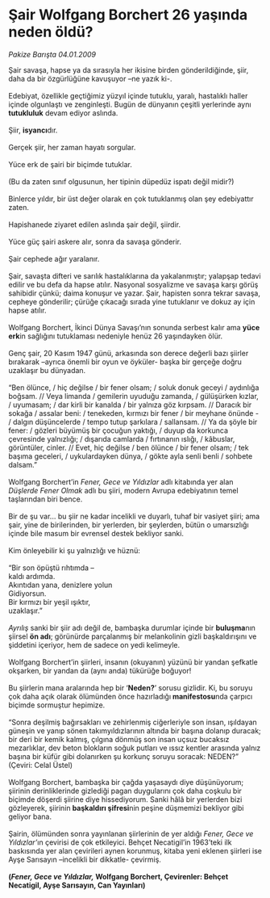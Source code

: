 # Şair Wolfgang Borchert 26 yaşında neden öldü?

*Pakize Barışta 04.01.2009*

<div class="taraf_structure_2col_1zq">
<div class="margen_n">



 <p>Şair savaşa, hapse ya da sırasıyla her ikisine birden gönderildiğinde, şiir, daha da bir özgürlüğüne kavuşuyor –ne yazık ki-. <br/><br/>Edebiyat, özellikle geçtiğimiz yüzyıl içinde tutuklu, yaralı, hastalıklı haller içinde olgunlaştı ve zenginleşti. Bugün de dünyanın çeşitli yerlerinde aynı <b>tutukluluk</b> devam ediyor aslında. <br/><br/>Şiir, <b>isyancı</b>dır.<b> </b><br/><br/>Gerçek şiir, her zaman hayatı sorgular. <br/><br/>Yüce erk de şairi bir biçimde tutuklar. <br/><br/>(Bu da zaten sınıf olgusunun, her tipinin düpedüz ispatı değil midir?) <br/><br/>Binlerce yıldır, bir üst değer olarak en çok tutuklanmış olan şey edebiyattır zaten. <br/><br/>Hapishanede ziyaret edilen aslında şair değil, şiirdir. <br/><br/>Yüce güç şairi askere alır, sonra da savaşa gönderir. <br/><br/>Şair cephede ağır yaralanır. <br/><br/>Şair, savaşta difteri ve sarılık hastalıklarına da yakalanmıştır; yalapşap tedavi edilir ve bu defa da hapse atılır. Nasyonal sosyalizme ve savaşa karşı görüş sahibidir çünkü; daima konuşur ve yazar. Şair, hapisten sonra tekrar savaşa, cepheye gönderilir; çürüğe çıkacağı sırada yine tutuklanır ve dokuz ay için hapse atılır. <br/><br/>Wolfgang Borchert, İkinci Dünya Savaşı’nın sonunda serbest kalır ama <b>yüce erk</b>in sağlığını tutuklaması nedeniyle henüz 26 yaşındayken ölür. <br/><br/>Genç şair, 20 Kasım 1947 günü, arkasında son derece değerli bazı şiirler bırakarak –ayrıca önemli bir oyun ve öyküler- başka bir gerçeğe doğru uzaklaşır bu dünyadan. <br/><br/>“Ben ölünce, / hiç değilse / bir fener olsam; / soluk donuk geceyi / aydınlığa boğsam. // Veya limanda / gemilerin uyuduğu zamanda, / gülüşürken kızlar, / uyumasam; / dar kirli bir kanalda / bir yalnıza göz kırpsam. // Daracık bir sokağa / assalar beni: / tenekeden, kırmızı bir fener / bir meyhane önünde - / dalgın düşüncelerde / tempo tutup şarkılara / sallansam. // Ya da şöyle bir fener: / gözleri büyümüş bir çocuğun yaktığı, / duyup da korkunca çevresinde yalnızlığı; / dışarıda camlarda / fırtınanın ıslığı, / kâbuslar, görüntüler, cinler. // Evet, hiç değilse / ben ölünce / bir fener olsam; / tek başıma geceleri, / uykulardayken dünya, / gökte ayla senli benli / sohbete dalsam.” <br/><br/>Wolfgang Borchert’in<i> Fener, Gece ve Yıldızlar </i>adlı kitabında yer alan <i>Düşlerde Fener Olmak</i> adlı bu şiiri, modern Avrupa edebiyatının temel taşlarından biri bence. <br/><br/>Bir de şu var... bu şiir ne kadar incelikli ve duyarlı, tuhaf bir vasiyet şiiri; ama şair, yine de birilerinden, bir yerlerden, bir şeylerden, bütün o umarsızlığı içinde bile masum bir evrensel destek bekliyor sanki. <br/><br/>Kim önleyebilir ki şu yalnızlığı ve hüznü: <br/><br/>“Bir son öpüştü rıhtımda – <br/>kaldı ardımda. <br/>Akıntıdan yana, denizlere yolun <br/>Gidiyorsun. <br/>Bir kırmızı bir yeşil ışıktır, <br/>uzaklaşır.”<i> <br/><br/>Ayrılış </i>sanki bir şiir adı değil de, bambaşka durumlar içinde bir <b>buluşma</b>nın şiirsel <b>ön adı</b>; görünürde parçalanmış bir melankolinin gizli başkaldırışını ve şiddetini içeriyor, hem de sadece on yedi kelimeyle. <br/><br/>Wolfgang Borchert’in şiirleri, insanın (okuyanın) yüzünü bir yandan şefkatle okşarken, bir yandan da (aynı anda) tükürüğe boğuyor! <br/><br/>Bu şiirlerin mana aralarında hep bir ‘<b>Neden?</b>’ sorusu gizlidir. Ki, bu soruyu çok daha açık olarak ölümünden önce hazırladığı<b> manifestosu</b>nda çarpıcı biçimde sormuştur hepimize. <br/><br/>“Sonra deşilmiş bağırsakları ve zehirlenmiş ciğerleriyle son insan, ışıldayan güneşin ve yanıp sönen takımyıldızlarının altında bir başına dolanıp duracak; bir deri bir kemik kalmış, çılgına dönmüş son insan uçsuz bucaksız mezarlıklar, dev beton blokların soğuk putları ve ıssız kentler arasında yalnız başına bir küfür gibi dolanırken şu korkunç soruyu soracak: NEDEN?” (Çeviri: Celal Üstel) <br/><br/>Wolfgang Borchert, bambaşka bir çağda yaşasaydı diye düşünüyorum; şiirinin derinliklerinde gizlediği pagan duygularını çok daha coşkulu bir biçimde döşerdi şiirine diye hissediyorum. Sanki hâlâ bir yerlerden bizi gözleyerek, şiirinin<b> başkaldırı şifresi</b>nin peşine düşmemizi bekliyor gibi geliyor bana. <br/><br/>Şairin, ölümünden sonra yayınlanan şiirlerinin de yer aldığı <i>Fener, Gece ve Yıldızlar’</i>ın çevirisi de çok etkileyici. Behçet Necatigil’in 1963’teki ilk baskısında yer alan çevirileri aynen korunmuş, kitaba yeni eklenen şiirleri ise Ayşe Sarısayın –incelikli bir dikkatle- çevirmiş. <b><br/><br/>(<i>Fener, Gece ve Yıldızlar,</i> Wolfgang Borchert, Çevirenler: Behçet Necatigil, Ayşe Sarısayın, Can Yayınları)</b></p>

<br/>


<div id="taraf_not">
</div>

</div>


</div>
